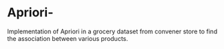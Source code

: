 # Apriori-
Implementation of Apriori in a grocery dataset from convener store to find the association between various products.
